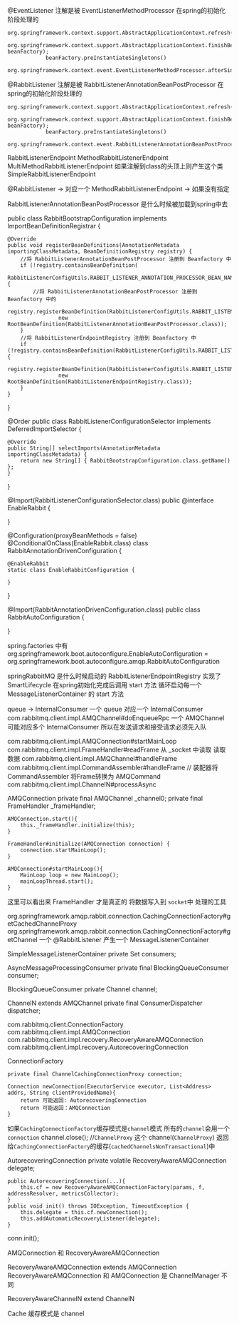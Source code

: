 @EventListener 注解是被 EventListenerMethodProcessor 在spring的初始化阶段处理的

```
org.springframework.context.support.AbstractApplicationContext.refresh();
        org.springframework.context.support.AbstractApplicationContext.finishBeanFactoryInitialization(ConfigurableListableBeanFactory beanFactory);
            beanFactory.preInstantiateSingletons()
                org.springframework.context.event.EventListenerMethodProcessor.afterSingletonsInstantiated()
```

@RabbitListener 注解是被 RabbitListenerAnnotationBeanPostProcessor 在spring的初始化阶段处理的

```
org.springframework.context.support.AbstractApplicationContext.refresh();
        org.springframework.context.support.AbstractApplicationContext.finishBeanFactoryInitialization(ConfigurableListableBeanFactory beanFactory);
            beanFactory.preInstantiateSingletons()
                org.springframework.context.event.RabbitListenerAnnotationBeanPostProcessor.afterSingletonsInstantiated()
```

RabbitListenerEndpoint 
    MethodRabbitListenerEndpoint 
    MultiMethodRabbitListenerEndpoint 如果注解到class的头顶上则产生这个类
    SimpleRabbitListenerEndpoint

@RabbitListener -> 对应一个 MethodRabbitListenerEndpoint -> 如果没有指定

RabbitListenerAnnotationBeanPostProcessor 是什么时候被加载到spring中去

public class RabbitBootstrapConfiguration implements ImportBeanDefinitionRegistrar {

	@Override
	public void registerBeanDefinitions(AnnotationMetadata importingClassMetadata, BeanDefinitionRegistry registry) {
        //将 RabbitListenerAnnotationBeanPostProcessor 注册到 Beanfactory 中
		if (!registry.containsBeanDefinition(
				RabbitListenerConfigUtils.RABBIT_LISTENER_ANNOTATION_PROCESSOR_BEAN_NAME)) {
            //将 RabbitListenerAnnotationBeanPostProcessor 注册到 Beanfactory 中的
			registry.registerBeanDefinition(RabbitListenerConfigUtils.RABBIT_LISTENER_ANNOTATION_PROCESSOR_BEAN_NAME,
					new RootBeanDefinition(RabbitListenerAnnotationBeanPostProcessor.class));
		}
        //将 RabbitListenerEndpointRegistry 注册到 Beanfactory 中
		if (!registry.containsBeanDefinition(RabbitListenerConfigUtils.RABBIT_LISTENER_ENDPOINT_REGISTRY_BEAN_NAME)) {
			registry.registerBeanDefinition(RabbitListenerConfigUtils.RABBIT_LISTENER_ENDPOINT_REGISTRY_BEAN_NAME,
					new RootBeanDefinition(RabbitListenerEndpointRegistry.class));
		}
	}

}

@Order 
public class RabbitListenerConfigurationSelector implements DeferredImportSelector {

	@Override
	public String[] selectImports(AnnotationMetadata importingClassMetadata) {
		return new String[] { RabbitBootstrapConfiguration.class.getName() };
	}

}

@Import(RabbitListenerConfigurationSelector.class)
public @interface EnableRabbit {

}

@Configuration(proxyBeanMethods = false)
@ConditionalOnClass(EnableRabbit.class)
class RabbitAnnotationDrivenConfiguration {

	@EnableRabbit
	static class EnableRabbitConfiguration {

	}

}

@Import(RabbitAnnotationDrivenConfiguration.class)
public class RabbitAutoConfiguration {

}

spring.factories 中有 org.springframework.boot.autoconfigure.EnableAutoConfiguration =
org.springframework.boot.autoconfigure.amqp.RabbitAutoConfiguration

springRabbitMQ 是什么时候启动的 
    RabbitListenerEndpointRegistry 实现了 SmartLifecycle 在spring初始化完成后调用 start 方法 循环启动每一个 MessageListenerContainer 的 start 方法

queue -> InternalConsumer 一个 queue 对应一个 InternalConsumer
com.rabbitmq.client.impl.AMQChannel#doEnqueueRpc 
    一个 AMQChannel 可能对应多个 InternalConsumer 所以在发送请求和接受请求必须先入队



com.rabbitmq.client.impl.AMQConnection#startMainLoop
    com.rabbitmq.client.impl.FrameHandler#readFrame 从 _socket 中读取 读取数据
    com.rabbitmq.client.impl.AMQChannel#handleFrame
        com.rabbitmq.client.impl.CommandAssembler#handleFrame
        // 装配器将 CommandAssembler 将Frame转换为 AMQCommand
    com.rabbitmq.client.impl.ChannelN#processAsync




AMQConnection
    private final AMQChannel _channel0;
    private final FrameHandler _frameHandler;

    AMQConnection.start(){
        this._frameHandler.initialize(this);
    }

    FrameHandler#initialize(AMQConnection connection) {
        connection.startMainLoop();
    }
    
    AMQConnection#startMainLoop(){
        MainLoop loop = new MainLoop();
        mainLoopThread.start();
    }

这里可以看出来 FrameHandler 才是真正的 将数据写入到 `socket`中 处理的工具


org.springframework.amqp.rabbit.connection.CachingConnectionFactory#getCachedChannelProxy
org.springframework.amqp.rabbit.connection.CachingConnectionFactory#getChannel
一个 @RabbitListener 产生一个 MessageListenerContainer

SimpleMessageListenerContainer
    private Set<BlockingQueueConsumer> consumers;


AsyncMessageProcessingConsumer
    private final BlockingQueueConsumer consumer;


BlockingQueueConsumer
    private Channel channel;

ChannelN extends AMQChannel
    private final ConsumerDispatcher dispatcher;


com.rabbitmq.client.ConnectionFactory
com.rabbitmq.client.impl.AMQConnection
com.rabbitmq.client.impl.recovery.RecoveryAwareAMQConnection
com.rabbitmq.client.impl.recovery.AutorecoveringConnection

ConnectionFactory
    
    private final ChannelCachingConnectionProxy connection;
    
    Connection newConnection(ExecutorService executor, List<Address> addrs, String clientProvidedName){
        return 可能返回: AutorecoveringConnection
        return 可能返回：AMQConnection
    }


如果`CachingConnectionFactory`缓存模式是`channel`模式 所有的`channel`会用一个`connection`
    channel.close(); //`ChannelProxy` 这个 channel(`ChannelProxy`) 返回给`CachingConnectionFactory`的缓存(`cachedChannelsNonTransactional`)中


AutorecoveringConnection
    private volatile RecoveryAwareAMQConnection delegate;
    
    public AutorecoveringConnection(...){
        this.cf = new RecoveryAwareAMQConnectionFactory(params, f, addressResolver, metricsCollector);
    }
    public void init() throws IOException, TimeoutException {
        this.delegate = this.cf.newConnection();
        this.addAutomaticRecoveryListener(delegate);
    }
   
conn.init();


AMQConnection 和 RecoveryAwareAMQConnection

RecoveryAwareAMQConnection extends AMQConnection   
RecoveryAwareAMQConnection 和 AMQConnection 是 ChannelManager 不同


RecoveryAwareChannelN extend ChannelN


Cache 缓存模式是 channel
